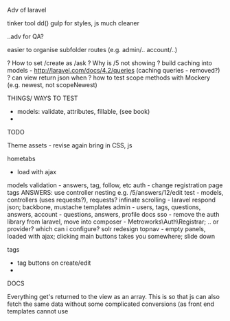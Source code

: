 Adv of laravel

tinker tool
dd()
gulp for styles, js
much cleaner


..adv for QA?

easier to organise subfolder routes (e.g. admin/.. account/..)

? How to set /create as /ask
? Why is /5 not showing
? build caching into models - http://laravel.com/docs/4.2/queries (caching queries - removed?)
? can view return json when 
? how to test scope methods with Mockery (e.g. newest, not scopeNewest)

THINGS/ WAYS TO TEST

- models: validate, attributes, fillable, (see book)
- 

TODO

Theme
assets - revise again
bring in CSS, js

hometabs
- load with ajax

models validation - answers, tag, follow, etc
auth - change registration page
tags
ANSWERS: use controller nesting e.g. /5/answers/12/edit
test - models, controllers (uses requests?), requests?
infinate scrolling - laravel respond json; backbone, mustache templates
admin - users, tags, questions, answers, 
account - questions, answers, profile
docs
sso - remove the auth library from laravel, move into composer - Metroworks\Auth\Registrar;
.. or provider? which can i configure?
solr
redesign topnav - empty panels, loaded with ajax; clicking main buttons takes you somewhere; slide down


tags
- tag buttons on create/edit
- 


DOCS

Everything get's returned to the view as an array. This is so that js can also fetch the same data without some complicated conversions (as front end templates cannot use 